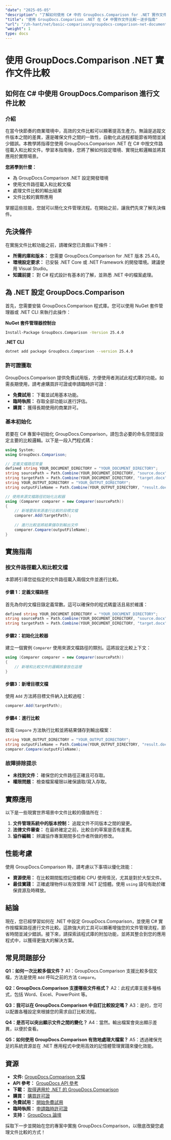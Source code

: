 ```yaml
---
"date": "2025-05-05"
"description": "了解如何使用 C# 中的 GroupDocs.Comparison for .NET 實作文件比較。簡化您的文件管理流程並節省時間。"
"title": "使用 GroupDocs.Comparison .NET 在 C# 中實作文件比較－逐步指南"
"url": "/zh-hant/net/basic-comparison/groupdocs-comparison-net-document-comparison-csharp/"
"weight": 1
type: docs
---
```

# 使用 GroupDocs.Comparison .NET 實作文件比較

## 如何在 C# 中使用 GroupDocs.Comparison 進行文件比較 

### 介紹

在當今快節奏的商業環境中，高效的文件比較可以顯著提高生產力。無論是追蹤文件版本之間的差異，還是確保文件之間的一致性，自動化此過程都能節省時間並減少錯誤。本教學將指導您使用 GroupDocs.Comparison .NET 在 C# 中按文件路徑載入和比較文件。學習本指南後，您將了解如何設定環境、實現比較邏輯並將其應用於實際場景。

**您將學到什麼：**
- 為 GroupDocs.Comparison .NET 設定開發環境
- 使用文件路徑載入和比較文檔
- 處理文件比較的輸出結果
- 文件比較的實際應用

掌握這些技能，您就可以簡化文件管理流程。在開始之前，讓我們先來了解先決條件。

## 先決條件

在實施文件比較功能之前，請確保您已具備以下條件：

- **所需的庫和版本：** 您需要 GroupDocs.Comparison for .NET 版本 25.4.0。
- **環境設定要求：** 已安裝 .NET Core 或 .NET Framework 的開發環境。建議使用 Visual Studio。
- **知識前提：** 對 C# 程式設計有基本的了解，並熟悉 .NET 中的檔案處理。

## 為 .NET 設定 GroupDocs.Comparison

首先，您需要安裝 GroupDocs.Comparison 程式庫。您可以使用 NuGet 套件管理器或 .NET CLI 來執行此操作：

**NuGet 套件管理器控制台**
```bash
Install-Package GroupDocs.Comparison -Version 25.4.0
```

**.NET CLI**
```bash
dotnet add package GroupDocs.Comparison --version 25.4.0
```

### 許可證獲取

GroupDocs.Comparison 提供免費試用版，方便使用者測試此程式庫的功能。如需長期使用，請考慮購買許可證或申請臨時許可證：

- **免費試用：** 下載並試用基本功能。
- **臨時執照：** 存取全部功能以進行評估。
- **購買：** 獲得長期使用的商業許可。

### 基本初始化

若要在 C# 專案中初始化 GroupDocs.Comparison，請包含必要的命名空間並設定主要的比較邏輯。以下是一段入門程式碼：

```csharp
using System;
using GroupDocs.Comparison;

// 定義文檔路徑常量
defined string YOUR_DOCUMENT_DIRECTORY = "YOUR_DOCUMENT_DIRECTORY";
string sourcePath = Path.Combine(YOUR_DOCUMENT_DIRECTORY, "source.docx");
string targetPath = Path.Combine(YOUR_DOCUMENT_DIRECTORY, "target.docx");
string YOUR_OUTPUT_DIRECTORY = "YOUR_OUTPUT_DIRECTORY";
string outputFileName = Path.Combine(YOUR_OUTPUT_DIRECTORY, "result.docx");

// 使用來源文檔路徑初始化比較器
using (Comparer comparer = new Comparer(sourcePath))
{
    // 新增要與來源進行比較的目標文檔
    comparer.Add(targetPath);
    
    // 進行比較並將結果儲存到輸出文件
    comparer.Compare(outputFileName);
}
```

## 實施指南

### 按文件路徑載入和比較文檔

本節將引導您從指定的文件路徑載入兩個文件並進行比較。

#### 步驟 1：定義文檔路徑

首先為你的文檔目錄定義常數。這可以確保你的程式碼靈活且易於維護：

```csharp
defined string YOUR_DOCUMENT_DIRECTORY = "YOUR_DOCUMENT_DIRECTORY";
string sourcePath = Path.Combine(YOUR_DOCUMENT_DIRECTORY, "source.docx");
string targetPath = Path.Combine(YOUR_DOCUMENT_DIRECTORY, "target.docx");
```

#### 步驟2：初始化比較器

建立一個實例 `Comparer` 使用來源文檔路徑的類別。這將設定比較上下文：

```csharp
using (Comparer comparer = new Comparer(sourcePath))
{
    // 新增和比較文件的邏輯將會放在這裡
}
```

#### 步驟3：新增目標文檔

使用 `Add` 方法將目標文件納入比較過程：

```csharp
comparer.Add(targetPath);
```

#### 步驟4：進行比較

致電 `Compare` 方法執行比較並將結果儲存到輸出檔案：

```csharp
string YOUR_OUTPUT_DIRECTORY = "YOUR_OUTPUT_DIRECTORY";
string outputFileName = Path.Combine(YOUR_OUTPUT_DIRECTORY, "result.docx");
comparer.Compare(outputFileName);
```

### 故障排除提示
- **未找到文件：** 確保您的文件路徑正確且可存取。
- **權限問題：** 檢查檔案權限以確保讀取/寫入存取。

## 實際應用

以下是一些現實世界場景中文件比較的價值所在：
1. **文件管理系統中的版本控制：** 追蹤文件不同版本之間的變更。
2. **法律文件審查：** 在最終確定之前，比較合約草案是否有差異。
3. **協作編輯：** 辨識協作專案期間多位作者所做的修改。

## 性能考慮

使用 GroupDocs.Comparison 時，請考慮以下事項以優化效能：
- **資源使用：** 在比較期間監控記憶體和 CPU 使用情況，尤其是對於大型文件。
- **最佳實踐：** 正確處理物件以有效管理 .NET 記憶體。使用 `using` 語句有助於確保資源及時釋放。

## 結論

現在，您已經學習如何在 .NET 中設定 GroupDocs.Comparison，並使用 C# 實作按檔案路徑進行文件比較。這款強大的工具可以顯著增強您的文件管理流程，節省時間並減少錯誤。接下來，請探索該程式庫的附加功能，並將其整合到您的應用程式中，以獲得更強大的解決方案。

## 常見問題部分

**Q1：如何一次比較多個文件？**
A1：GroupDocs.Comparison 支援比較多個文檔，方法是使用 `Add` 呼叫之前的方法 `Compare`。

**Q2：GroupDocs.Comparison 支援哪些文件格式？**
A2：此程式庫支援多種格式，包括 Word、Excel、PowerPoint 等。

**Q3：我可以在 GroupDocs.Comparison 中自訂比較設定嗎？**
A3：是的，您可以配置各種設定來根據您的需求自訂比較流程。

**Q4：是否可以突出顯示文件之間的變化？**
A4：當然。輸出檔案會突出顯示差異，以便於查看。

**Q5：如何使用 GroupDocs.Comparison 有效地處理大檔案？**
A5：透過確保充足的系統資源並在 .NET 應用程式中使用高效的記憶體管理實踐來優化效能。

## 資源
- **文件:** [GroupDocs.Comparison 文檔](https://docs.groupdocs.com/comparison/net/)
- **API 參考：** [GroupDocs API 參考](https://reference.groupdocs.com/comparison/net/)
- **下載：** [取得適用於 .NET 的 GroupDocs.Comparison](https://releases.groupdocs.com/comparison/net/)
- **購買：** [購買許可證](https://purchase.groupdocs.com/buy)
- **免費試用：** [開始免費試用](https://releases.groupdocs.com/comparison/net/)
- **臨時執照：** [申請臨時許可證](https://purchase.groupdocs.com/temporary-license/)
- **支持：** [GroupDocs 論壇](https://forum.groupdocs.com/c/comparison/)

採取下一步並開始在您的專案中實施 GroupDocs.Comparison，以徹底改變您處理文件比較的方式！